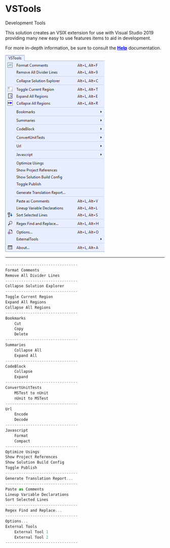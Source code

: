# VSTools
Development Tools

This solution creates an VSIX extension for use with Visual Studio 2019 providing many new easy to use features items to aid in development.

<p>For more in-depth information, be sure to consult the <a href="https://sokooltools.github.io/VSTools/Help/help.htm" target="_blank" title="VSTools Help" rel="nofollow" style="font-weight:700;color:blue;">Help</a> documentation.</p>


![File01](Images/image01.png)

<hr>

```javascript
--------------------------------
Format Comments
Remove All Divider Lines
--------------------------------
Collapse Solution Explorer
--------------------------------
Toggle Current Region
Expand All Regions
Collapse All Regions
--------------------------------
Bookmarks
	Cut
	Copy
	Delete
--------------------------------
Summaries  
	Collapse All  
	Expand All  
--------------------------------
CodeBlock  
	Collapse  
	Expand  
--------------------------------
ConvertUnitTests  
	MSTest to nUnit  
	nUnit to MSTest  
--------------------------------
Url  
	Encode  
	Decode  
--------------------------------
Javascript  
	Format  
	Compact  
--------------------------------
Optimize Usings  
Show Project References  
Show Solution Build Config  
Toggle Publish  
--------------------------------
Generate Translation Report...
--------------------------------
Paste as Comments
Lineup Variable Declarations
Sort Selected Lines
--------------------------------
Regex Find and Replace...
--------------------------------
Options...
External Tools
	External Tool 1
	External Tool 2
--------------------------------
```